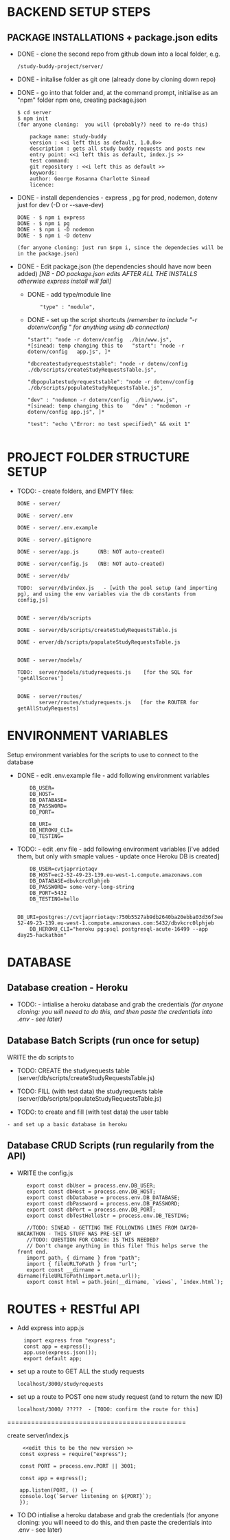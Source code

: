 
#  BACKEND SETUP STEPS


## PACKAGE INSTALLATIONS + package.json edits

- DONE - clone the second repo from github down into a local folder, e.g.  
    ```
    /study-buddy-project/server/
    ```    

- DONE - initalise folder as git one  (already done by cloning down repo)


- DONE - go into that folder and, at the command prompt, initialise as an "npm" folder npm one, creating package.json

    ```
    $ cd server
    $ npm init 
    (for anyone cloning:  you will (probably?) need to re-do this) 

        package name: study-buddy
        version : <<i left this as default, 1.0.0>>
        description : gets all study buddy requests and posts new
        entry point: <<i left this as default, index.js >>
        test command: 
        git repository : <<i left this as default >>
        keywords: 
        author: George Rosanna Charlotte Sinead
        licence:
    ```

- DONE - install dependencies - express , pg for prod, nodemon, dotenv just for dev (-D or --save-dev)
    ```
    DONE - $ npm i express 
    DONE - $ npm i pg 
    DONE - $ npm i -D nodemon
    DONE - $ npm i -D dotenv 

    (for anyone cloning: just run $npm i, since the dependecies will be in the package.json)
    ```

- DONE - Edit  package.json  (the dependencies should have now been added)  *[NB - DO package.json edits AFTER  ALL THE INSTALLS otherwise express install will fail]*
    - DONE - add type/module line
        ```
            "type" : "module",
        ```
                     
    -  DONE - set up the script shortcuts *(remember to include "-r dotenv/config " for anything using db connection)*
        ```
        "start": "node -r dotenv/config  ./bin/www.js", 
        *[sinead: temp changing this to   "start": "node -r dotenv/config   app.js", ]*

        "dbcreatestudyrequeststable": "node -r dotenv/config ./db/scripts/createStudyRequestsTable.js",

        "dbpopulatestudyrequeststable": "node -r dotenv/config ./db/scripts/populateStudyRequestsTable.js",
                
        "dev" : "nodemon -r dotenv/config  ./bin/www.js",
        *[sinead: temp changing this to   "dev" : "nodemon -r dotenv/config app.js", ]*
                
        "test": "echo \"Error: no test specified\" && exit 1"
         
        ```


#  PROJECT FOLDER STRUCTURE SETUP

- TODO: - create folders, and EMPTY files:
    ```
    DONE - server/

    DONE - server/.env 

    DONE - server/.env.example

    DONE - server/.gitignore

    DONE - server/app.js      (NB: NOT auto-created)

    DONE - server/config.js   (NB: NOT auto-created)

    DONE - server/db/

    TODO:  server/db/index.js   - [with the pool setup (and importing pg), and using the env variables via the db constants from config,js]


    DONE - server/db/scripts

    DONE - server/db/scripts/createStudyRequestsTable.js

    DONE - erver/db/scripts/populateStudyRequestsTable.js
    

    DONE - server/models/
    
    TODO:  server/models/studyrequests.js    [for the SQL for 'getAllScores']


    DONE - server/routes/
           server/routes/studyrequests.js   [for the ROUTER for getAllStudyRequests]

    ``` 

# ENVIRONMENT VARIABLES

Setup environment variables for the scripts to use to connect to the database

  - DONE - edit .env.example file - add following environment variables 
    ```
        DB_USER=
        DB_HOST=
        DB_DATABASE=
        DB_PASSWORD=
        DB_PORT=

        DB_URI=
        DB_HEROKU_CLI=
        DB_TESTING=
    ```

  - TODO: - edit .env file - add following environment variables [i've added them, but only with smaple values - update once Heroku DB is created]
    ```
        DB_USER=cvtjaprriotaqv
        DB_HOST=ec2-52-49-23-139.eu-west-1.compute.amazonaws.com
        DB_DATABASE=dbvkcrc0lphjeb
        DB_PASSWORD= some-very-long-string
        DB_PORT=5432
        DB_TESTING=hello

        DB_URI=postgres://cvtjaprriotaqv:750b5527ab9db2640ba20ebba03d36f3eeb84b4d4f1758c89e27314d6145be5a@ec2-52-49-23-139.eu-west-1.compute.amazonaws.com:5432/dbvkcrc0lphjeb
        DB_HEROKU_CLI="heroku pg:psql postgresql-acute-16499 --app day25-hackathon"
    ```

# DATABASE


## Database creation - Heroku

  - TODO: - intialise a heroku database and grab the credentials
            *(for anyone cloning: you will neeed to do this, and then paste the credentials into .env - see later)*


## Database Batch Scripts (run once for setup)

WRITE the db scripts to 
   -  TODO: CREATE the studyrequests table (server/db/scripts/createStudyRequestsTable.js)


   -  TODO:  FILL (with test data) the studyrequests table (server/db/scripts/populateStudyRequestsTable.js)


      
   -  TODO: to create and fill (with test data) the user table


    - and set up a basic database in heroku

## Database CRUD Scripts (run regularily from the API)

   - WRITE the config.js
     ```
        export const dbUser = process.env.DB_USER;
        export const dbHost = process.env.DB_HOST;
        export const dbDatabase = process.env.DB_DATABASE;
        export const dbPassword = process.env.DB_PASSWORD;
        export const dbPort = process.env.DB_PORT;
        export const dbTestHelloStr = process.env.DB_TESTING;

        //TODO: SINEAD - GETTING THE FOLLOWING LINES FROM DAY20-HACAKTHON - THIS STUFF WAS PRE-SET UP
        //TODO: QUESTION FOR COACH: IS THIS NEEDED?
        // Don't change anything in this file! This helps serve the front end.
        import path, { dirname } from "path";
        import { fileURLToPath } from "url";
        export const __dirname = dirname(fileURLToPath(import.meta.url));
        export const html = path.join(__dirname, `views`, `index.html`);
     ```



# ROUTES +  RESTful API

   - Add express into app.js
     ```
       import express from "express";
       const app = express();
       app.use(express.json()); 
       export default app;
     ```
     
     
   - set up a route to GET ALL the study requests 
       ```
       localhost/3000/studyrequests
       ```
   - set up a route to POST one new study request (and to return the new ID)
       ```
       localhost/3000/ ?????  - [TODO: confirm the route for this]
       ```









=============================================

create server/index.js
         
         <<edit this to be the new version >>
        const express = require("express");

        const PORT = process.env.PORT || 3001;

        const app = express();

        app.listen(PORT, () => {
        console.log(`Server listening on ${PORT}`);
        });




- TO DO  intialise a heroku database and grab the credentials
            (for anyone cloning: you will neeed to do this, and then paste the credentials into .env - see later)


 
